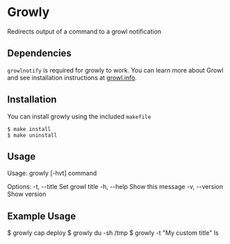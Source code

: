 Growly
======
Redirects output of a command to a growl notification

Dependencies
------------
`growlnotify` is required for growly to work. You can learn more about Growl and see installation instructions at [growl.info](http://growl.info).

Installation
------------
You can install growly using the included `makefile`

	$ make install
	$ make uninstall

Usage
-----
  Usage: growly [-hvt] command

  Options:
      -t, --title     Set growl title
      -h, --help      Show this message
      -v, --version   Show version

Example Usage
-------------
  $ growly cap deploy
  $ growly du -sh /tmp
  $ growly -t "My custom title" ls
